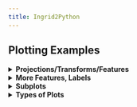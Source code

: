```yaml
---
title: Ingrid2Python
---
```


## Plotting Examples

<details> <summary><b>Projections/Transforms/Features</b></summary> <p>  

```
import xarray as xr
import matplotlib.pyplot as plt

import cartopy.crs as ccrs
import cartopy.feature as cfeature
```
  
```
url = 'http://kage.ldeo.columbia.edu:81/SOURCES/.LOCAL/.sst.mon.mean.nc/.sst/time/AVERAGE/dods'
ds = xr.open_dataset(url).sst
```
  
Set a plot size and pick a [cartopy projection](https://scitools.org.uk/cartopy/docs/latest/crs/projections.html)
  
```
fig = plt.figure(figsize=(9, 5))

# Pick a [cartopy projection](https://scitools.org.uk/cartopy/docs/latest/crs/projections.html)
ax = plt.axes(projection=ccrs.PlateCarree(central_longitude=180));
```
Plot coastlines and then pick a [transform](https://scitools.org.uk/cartopy/docs/latest/tutorials/understanding_transform.html).
  
```
ax.coastlines()
ds.plot.contour(ax=ax, transform=ccrs.PlateCarree(),levels=30)
```
Add [feature](https://scitools.org.uk/cartopy/docs/latest/matplotlib/feature_interface.html), if desired:  (typing \<Tab\> after `cfeature.` will list possible completions)
  
```
ax.add_feature(cfeature.BORDERS)
```
<p align="center"><img src="../assets/imgs/basic-cartopy.png"></p>
</p> </details>

<details> <summary><b>More Features, Labels</b></summary> <p>  

```
import numpy as np
import xarray as xr
import matplotlib.pyplot as plt
import cartopy.crs as ccrs
import cartopy.feature as cfeature
```
  
```
url = 'http://kage.ldeo.columbia.edu:81/SOURCES/.LOCAL/.sst.mon.mean.nc/.sst/time/AVERAGE/dods'
ds = xr.open_dataset(url).sel(lat=slice(50,-50)).sst
```
  
```
fig = plt.figure(figsize=(8,5))
ax = plt.axes(projection=ccrs.PlateCarree(central_longitude=180))
ax.set_extent([100, 290, -50, 50], crs=ccrs.PlateCarree())

# Put a background image on for nice sea rendering.
ax.stock_img()
CS = ds.plot.contour(ax=ax, transform=ccrs.PlateCarree(),colors='k',vmin=10,vmax=30,levels=11)
# Add labels on contours
ax.clabel(CS, inline=1, fontsize=8, fmt='%1.0f')

# Create a feature for States/Admin 1 regions at 1:50m from Natural Earth
states_provinces = cfeature.NaturalEarthFeature(
    category='cultural',
    name='admin_1_states_provinces_lines',
    scale='50m',
    facecolor='none')

ax.add_feature(cfeature.COASTLINE,zorder=3)
ax.add_feature(cfeature.BORDERS, edgecolor='gray')
ax.add_feature(states_provinces, edgecolor='gray')

# Add longitude, latitude labels
gl = ax.gridlines(draw_labels=True, alpha=0.0, xlocs=np.arange(-160,181,20))
gl.top_labels = False
```
<p align="center"><img src="../assets/imgs/more-cartopy.png"></p>
</p> </details>

<details> <summary><b>Subplots</b></summary> <p>  

The built-in xarray plotting allows for multiple plots:
  
```
ds = xr.open_dataset('http://kage.ldeo.columbia.edu:81/SOURCES/.LOCAL/.sst.mon.mean.nc/.sst/dods')
ds_mon_anom = ds.groupby('time.month').mean() - ds.mean('time')
ds_mon_anom.sst.plot(x='lon',y='lat',col='month',col_wrap=4,add_colorbar=0);
```
<p align="center"><img src="../assets/imgs/xarray-subplots.png"></p>
  
But much more control is possible when using `matplotlib` directly, see [subplots](https://matplotlib.org/stable/gallery/subplots_axes_and_figures/subplots_demo.html).
</p> </details>

<details> <summary><b>Types of Plots</b></summary> <p>  

Plotting DataArrays: For examples of all of the following, see [xarray plotting](http://xarray.pydata.org/en/stable/user-guide/plotting.html)
  
- da.plot.pcolormesh()
- da.plot.contour()
- da.plot.contourf()
- da.plot.imshow()
- da.plot.line()
- da.plot.hist()
- da.plot.bar()
- da.plot.step()
- da.plot.surface()
- ds.plot.scatter()
- ds.plot.quiver()
- ds.plot.streamplot()
  
</p> </details>

